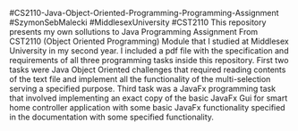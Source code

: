 #CS2110-Java-Object-Oriented-Programming-Programming-Assignment #SzymonSebMalecki #MiddlesexUniversity #CST2110
This repository presents my own sollutions to Java Programming Assignment From CST2110 (Object Oriented Programming) Module that I studied at Middlesex University in my second year.
I included a pdf file with the specification and requirements of all three programming tasks inside this repository. First two tasks were Java Object Oriented challenges that required 
reading contents of the text file and implement all the functionality of the multi-selection serving a specified purpose. Third task was a JavaFx programming task that involved implementing 
an exact copy of the basic JavaFx Gui for smart home controller application with some basic JavaFx functionality specified in the documentation with some specified functionality.
